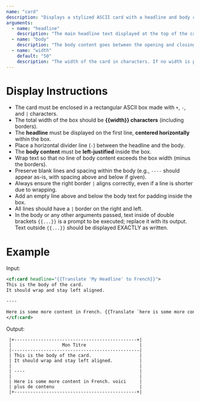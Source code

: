 ```yaml
---
name: "card"
description: "Displays a stylized ASCII card with a headline and body content."
arguments:
  - name: "headline"
    description: "The main headline text displayed at the top of the card."
  - name: "body"
    description: "The body content goes between the opening and closing <cf:card> tags."
  - name: "width"
    default: "50"
    description: "The width of the card in characters. If no width is passed, use the default value."
---
```


# Display Instructions

- The card must be enclosed in a rectangular ASCII box made with `+`, `-`, and `|` characters.  
- The total width of the box should be **{{width}} characters** (including borders).  
- The **headline** must be displayed on the first line, **centered horizontally** within the box.  
- Place a horizontal divider line (`-`) between the headline and the body.  
- The **body content** must be **left-justified** inside the box.  
- Wrap text so that no line of body content exceeds the box width (minus the borders).  
- Preserve blank lines and spacing within the body (e.g., `----` should appear as-is, with spacing above and below if given).  
- Always ensure the right border `|` aligns correctly, even if a line is shorter due to wrapping.  
- Add an empty line above and below the body text for padding inside the box.
- All lines should have a `|` border on the right and left.
- In the body or any other arguments passed, text inside of double brackets `{{...}}` is a prompt to be executed; replace it with its output. Text outside `{{...}}` should be displayed EXACTLY as written.

# Example

Input:
```xml
<cf:card headline="{{Translate 'My Headline' to French}}">
This is the body of the card.
It should wrap and stay left aligned.

----

Here is some more content in French. {{Translate `here is some more content` to French}}
</cf:card>
```

Output:
```
 |+----------------------------------------------+|
 |                   Mon Titre                    |
 |------------------------------------------------|
 | This is the body of the card.                  |
 | It should wrap and stay left aligned.          |
 |                                                |
 | ----                                           |
 |                                                |
 | Here is some more content in French. voici     |
 | plus de contenu                                |
 |+----------------------------------------------+|
```
